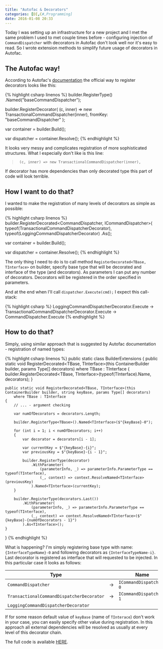 ```yaml
---
title: "Autofac & Decorators"
categories: [DI,C#,Programming]
date: 2016-01-08 20:33
---
```


Today I was setting up an infrastructure for a new project and I met the same problem I used to met couple times before - configuring injection of `CommandDispatcher` with decorators in Autofac don't look well nor it's easy to read. So I wrote extension methods to simplify future usage of decorators in Autofac. 

<!--more-->

## The Autofac way!

According to Autofac's [documentation](http://docs.autofac.org/en/latest/advanced/adapters-decorators.html#decorators) the official way to register decorators looks like this:

{% highlight csharp linenos %}
builder.RegisterType<CommandDispatcher>()
       .Named<ICommandDispatcher>("baseCommandDispatcher");

builder.RegisterDecorator<ICommandDispatcher>(
	(c, inner) => new TransactionalCommandDispatcher(inner),
	fromKey: "baseCommandDispatcher"
);

var container = builder.Build();

var dispatcher = container.Resolve<ICommandDispatcher>();
{% endhighlight %}

It looks very messy and complicates registration of more sophisticated structures. What I especially don't like is this line:

> `	(c, inner) => new TransactionalCommandDispatcher(inner),`

If decorator has more dependencies than only decorated type this part of code will look terrible.

## How I want to do that?

I wanted to make the registration of many levels of decorators as simple as possible:

{% highlight csharp linenos %}
builder.RegisterDecorated<CommandDispatcher, ICommandDispatcher>(
           typeof(TransactionalCommandDispatcherDecorator),
           typeof(LoggingCommandDispatcherDecorator)
       .As<ICommandDispatcher>();

var container = builder.Build();

var dispatcher = container.Resolve<ICommandDispatcher>();
{% endhighlight %}

The only thing I need to do is to call method `RegisterDecorated<TBase, TInterface>` on builder, specify base type that will be decorated and interface of the type (and decorators). As parameters I can put any number of decorators. Decorators will be registered in the order specified in parameters.

And at the end when I'll call `dispatcher.Execute(cmd);` I expect this call-stack:

{% highlight csharp %}
LoggingCommandDispatcherDecorator.Execute
    -> TransactionalCommandDispatcherDecorator.Execute
        -> CommandDispatcher.Execute
{% endhighlight %}

## How to do that?

Simply, using similar approach that is suggested by Autofac documentation - registration of named types:

{% highlight csharp linenos %}
public static class BuilderExtensions
{
    public static void RegisterDecorated<TBase, TInterface>(this ContainerBuilder builder, params Type[] decorators)
        where TBase : TInterface
    {
        builder.RegisterDecorated<TBase, TInterface>(typeof(TInterface).Name, decorators);
    }

    public static void RegisterDecorated<TBase, TInterface>(this ContainerBuilder builder, string keyBase, params Type[] decorators)
        where TBase : TInterface
    {
        // ... - argument checking

        var numOfDecorators = decorators.Length;

        builder.RegisterType<TBase>().Named<TInterface>($"{keyBase}-0");

        for (int i = 1; i < numOfDecorators; i++)
        {
            var decorator = decorators[i - 1];

            var currentKey = $"{keyBase}-{i}";
            var previousKey = $"{keyBase}-{i - 1}";

            builder.RegisterType(decorator)
                .WithParameter(
                    (parameterInfo, _) => parameterInfo.ParameterType == typeof(TInterface),
                    (_, context) => context.ResolveNamed<TInterface>(previousKey)
                ).Named<TInterface>(currentKey);
        }

        builder.RegisterType(decorators.Last())
            .WithParameter(
                (parameterInfo, _) => parameterInfo.ParameterType == typeof(TInterface),
                (_, context) => context.ResolveNamed<TInterface>($"{keyBase}-{numOfDecorators - 1}")
            ).As<TInterface>();
    }
}
{% endhighlight %}

What is happening? I'm simply registering base type with name: `{InterfaceTypeName}-0` and following decorators as `{InterfaceTypeName-i}`. Last decorator is registered as interface that will requested to be injected. In this particular case it looks as follows:

| Type | | Name |
|------|-|------|
| `CommandDispatcher` |  -> |`ICommandDispatcher-0` |
| `TransactionalCommandDispatcherDecorator` | -> | `ICommandDispatcher-1` |
| `LoggingCommandDispatcherDecorator` | |  |

If for some reason default value of `keyBase` (name of `TInterace`) don't work in your case, you can easily specify other value during registration.
In this approach all external dependencies will be resolved as usually at every level of this decorator chain.

The full code is available [HERE](https://github.com/mat3u/AutofacDecorators/blob/master/Program.cs).